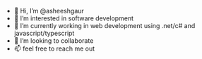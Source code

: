 - 👋 Hi, I’m @asheeshgaur
- 👀 I’m interested in software development
- 🌱 I’m currently working in web development using .net/c# and javascript/typescript
- 💞️ I’m looking to collaborate 
- 📫 feel free to reach me out
